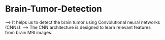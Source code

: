 # Brain-Tumor-Detection
--> It helps us to detect the brain tumor using Convolutional neural networks (CNNs). 
--> The CNN architecture is designed to learn relevant features from brain MRI images.
